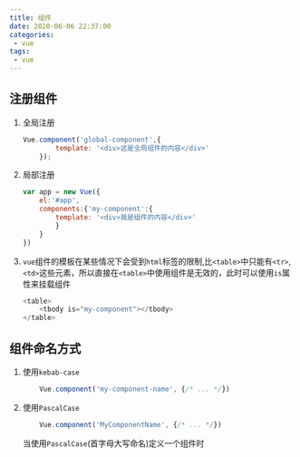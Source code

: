 ```yaml
---
title: 组件
date: 2020-06-06 22:37:00
categories:
 - vue
tags:
 - vue
---
```



##  注册组件

1. 全局注册
    ``` js
    Vue.component('global-component',{
            template: '<div>这是全局组件的内容</div>'
        });
    ```

2. 局部注册
    ``` js
    var app = new Vue({
        el:'#app',
        components:{'my-component':{
            template: '<div>我是组件的内容</div>'
            }
        }
    })
    ```

3. `vue`组件的模板在某些情况下会受到`html`标签的限制,比`<table>`中只能有`<tr>`,`<td>`这些元素，所以直接在`<table>`中使用组件是无效的，此时可以使用`is`属性来挂载组件
    ``` js
    <table>
        <tbody is="my-component"></tbody>
    </table>
    ```

## 组件命名方式

1. 使用`kebab-case`
    ``` js
        Vue.component('my-component-name', {/* ... */})
    ```

2. 使用`PascalCase`
    ``` js
        Vue.component('MyComponentName', {/* ... */})
    ```

    当使用`PascalCase`(首字母大写命名)定义一个组件时








